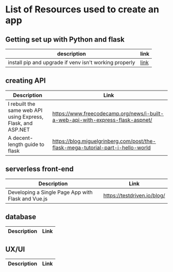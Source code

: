 # List of Resources used to create an app

## Getting set up with Python and flask
|description | link |
|-|-|
| install pip and upgrade if venv isn't working properly | [link](https://vitux.com/install-python3-on-ubuntu-and-set-up-a-virtual-programming-environment/?__cf_chl_jschl_tk__=4493590630d0f18823b61d4b6c69444c99d4b330-1587907448-0-AXaSfQoXlQqpXPNr-e3678X-U9F7765Xa7ensgpODrDcFIjdMjWS-gmvmCjsYy8axP14oHoMiB3yZLXeOadTmaQ5d1QJFkImpcPGaklDEsYXuMGgFEgD0Ib4XqwKFU7nvbhOZdAZsU53OIhEXc03dV_QeqLA1_wiSwv_CmkP2HUmuiVe2WsL_hDMGztIbaalIEMR4yM7_JjRQmHaKo5xjwyzPCjV6TPOb4YHO-jyusQMSCX5plzguOQd-WfNhdPcn0lKMVlD63ww9DpVHvqF_RRi5A2WDY3cNxA1hKpPO1lRQKg4ubQpFlqC2EaMclJmUZO3QcIcsaTdsO0Vq4T4hHqzlRgsuqisXBbL1g8Aiodf_llAIZGwv68j2Ou3HD7d07KMnOs1ub4BS2GozX0TgvmbThF-1HY_jGtSvD9DOnX6) |
## creating API

| Description | Link |
| -- | --- |
| I rebuilt the same web API using Express, Flask, and ASP.NET | https://www.freecodecamp.org/news/i-built-a-web-api-with-express-flask-aspnet/ |
| A decent-length guide to flask | https://blog.miguelgrinberg.com/post/the-flask-mega-tutorial-part-i-hello-world |

## serverless front-end
| Description | Link |
| -- | --- |
| Developing a Single Page App with Flask and Vue.js | https://testdriven.io/blog/

## database
| Description | Link |
| -- | --- |

## UX/UI
| Description | Link |
| -- | --- |
